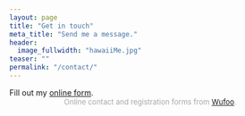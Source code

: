 ```yaml
---
layout: page
title: "Get in touch"
meta_title: "Send me a message."
header:
  image_fullwidth: "hawaiiMe.jpg"
teaser: ""
permalink: "/contact/"
---
```


<div id="wufoo-zpbc0pf1kc449t">
Fill out my <a href="https://cherylpatrick.wufoo.com/forms/zpbc0pf1kc449t">online form</a>.
</div>
<div id="wuf-adv" style="font-family:inherit;font-size: small;color:#a7a7a7;text-align:center;display:block;">Online contact and registration forms from <a href="http://www.wufoo.com">Wufoo</a>.</div>
<script type="text/javascript">var zpbc0pf1kc449t;(function(d, t) {
var s = d.createElement(t), options = {
'userName':'cherylpatrick',
'formHash':'zpbc0pf1kc449t',
'autoResize':true,
'height':'517',
'async':true,
'host':'wufoo.com',
'header':'show',
'ssl':true};
s.src = ('https:' == d.location.protocol ? 'https://' : 'http://') + 'www.wufoo.com/scripts/embed/form.js';
s.onload = s.onreadystatechange = function() {
var rs = this.readyState; if (rs) if (rs != 'complete') if (rs != 'loaded') return;
try { zpbc0pf1kc449t = new WufooForm();zpbc0pf1kc449t.initialize(options);zpbc0pf1kc449t.display(); } catch (e) {}};
var scr = d.getElementsByTagName(t)[0], par = scr.parentNode; par.insertBefore(s, scr);
})(document, 'script');</script>


